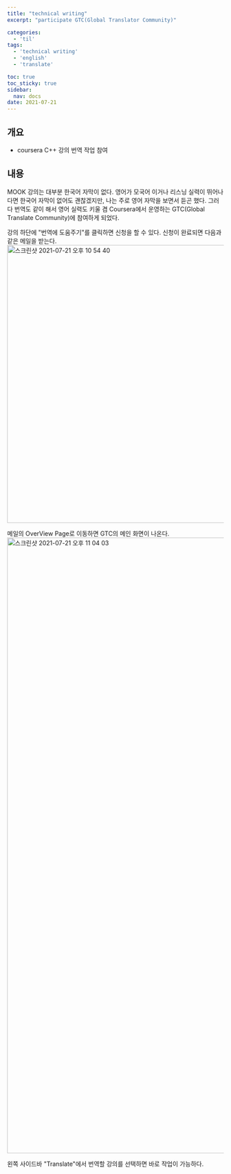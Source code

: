 ```yaml
---
title: "technical writing"
excerpt: "participate GTC(Global Translator Community)"

categories:
  - 'til'
tags:
  - 'technical writing'
  - 'english'
  - 'translate'

toc: true
toc_sticky: true
sidebar:
  nav: docs
date: 2021-07-21
---
```


## 개요

* coursera C++ 강의 번역 작업 참여

## 내용

MOOK 강의는 대부분 한국어 자막이 없다. 영어가 모국어 이거나 리스닝 실력이 뛰어나다면 한국어 자막이 없어도 괜찮겠지만,
나는 주로 영어 자막을 보면서 듣곤 했다. 그러다 번역도 같이 해서 영어 실력도 키울 겸 Coursera에서 운영하는 GTC(Global Translate Community)에 참여하게 되었다.

강의 하단에 "번역에 도움주기"를 클릭하면 신청을 할 수 있다. 신청이 완료되면 다음과 같은 메일을 받는다.
<img width="645" alt="스크린샷 2021-07-21 오후 10 54 40" src="https://user-images.githubusercontent.com/5865308/126501263-a8dd61bd-1d43-4cee-9299-87fc9133c723.png">

메일의 OverView Page로 이동하면 GTC의 메인 화면이 나온다.
<img width="1429" alt="스크린샷 2021-07-21 오후 11 04 03" src="https://user-images.githubusercontent.com/5865308/126502008-eeb5e578-8290-482f-b326-e1e261a292b2.png">

왼쪽 사이드바 "Translate"에서 번역할 강의를 선택하면 바로 작업이 가능하다.
